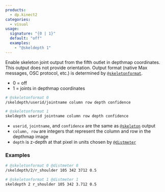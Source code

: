 ```yaml
---
products:
  - dp.kinect2
categories:
  - visual
usage:
  signature: "{0 | 1}"
  default: "off"
  examples:
    - "@skeldepth 1"
---
```


Enable skeleton joint output from the fifth outlet in depthmap coordinates.
This output does not provide orientation.
Output format (native Max messages, OSC protocol, etc.) is determined by
[`@skeletonformat`](skeletonformat.md).

* 0 = off
* 1 = joints in depthmap coordinates

```sh
# @skeletonformat 0
/skeldepth/userid/jointname column row depth confidence

# @skeletonformat 1
skeldepth userid jointname column row depth confidence
```

* `userid`, `jointname`, and `confidence` are the same as [`@skeleton`](skeleton.md) output
* `column, row` are integers that represent the column and row in the depthmap image
* `depth` is z-depth at that pixel in units chosen by [`@distmeter`](distmeter.md)

### Examples

```sh
# @skeletonformat 0 @distmeter 0
/skeldepth/2/r_shoulder 105 342 3712 0.5

# @skeletonformat 1 @distmeter 1
skeldepth 2 r_shoulder 105 342 3.712 0.5 
```
